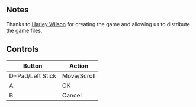 ## Notes

Thanks to [Harley Wilson](https://hwilson.itch.io) for creating the game and allowing us to distribute the game files.

## Controls

| Button | Action |
|--|--| 
|D-Pad/Left Stick|Move/Scroll|
|A|OK|
|B|Cancel|


